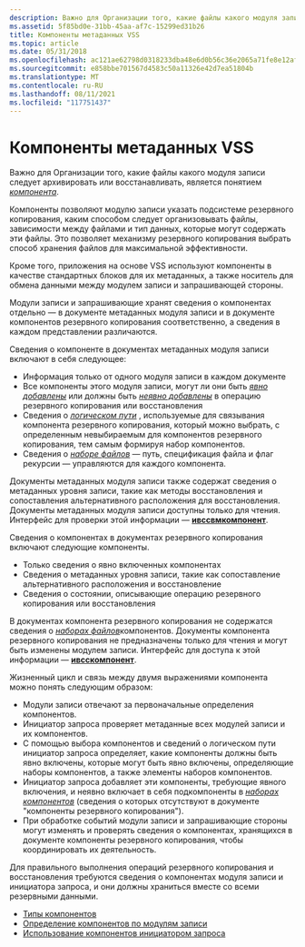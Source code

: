 ```yaml
---
description: Важно для Организации того, какие файлы какого модуля записи следует архивировать или восстанавливать, является понятием компонента.
ms.assetid: 5f85bd0e-31bb-45aa-af7c-15299ed31b26
title: Компоненты метаданных VSS
ms.topic: article
ms.date: 05/31/2018
ms.openlocfilehash: ac121ae62798d0318233dba48e6d0b56c36e2065a71fe8e12af9c963893dd027
ms.sourcegitcommit: e858bbe701567d4583c50a11326e42d7ea51804b
ms.translationtype: MT
ms.contentlocale: ru-RU
ms.lasthandoff: 08/11/2021
ms.locfileid: "117751437"
---
```

# <a name="vss-metadata-components"></a>Компоненты метаданных VSS

Важно для Организации того, какие файлы какого модуля записи следует архивировать или восстанавливать, является понятием [*компонента*](vssgloss-c.md).

Компоненты позволяют модулю записи указать подсистеме резервного копирования, каким способом следует организовывать файлы, зависимости между файлами и тип данных, которые могут содержать эти файлы. Это позволяет механизму резервного копирования выбрать способ хранения файлов для максимальной эффективности.

Кроме того, приложения на основе VSS используют компоненты в качестве стандартных блоков для их метаданных, а также носитель для обмена данными между модулем записи и запрашивающей стороны.

Модули записи и запрашивающие хранят сведения о компонентах отдельно — в документе метаданных модуля записи и в документе компонентов резервного копирования соответственно, а сведения в каждом представлении различаются.

Сведения о компоненте в документах метаданных модуля записи включают в себя следующее:

-   Информация только от одного модуля записи в каждом документе
-   Все компоненты этого модуля записи, могут ли они быть [*явно добавлены*](vssgloss-e.md) или должны быть [*неявно добавлены*](vssgloss-i.md) в операцию резервного копирования или восстановления
-   Сведения о [*логическом пути*](vssgloss-l.md) , используемые для связывания компонента резервного копирования, который можно выбрать, с определенным невыбираемым для компонентов резервного копирования, тем самым формируя набор компонентов.
-   Сведения о [*наборе файлов*](vssgloss-f.md) — путь, спецификация файла и флаг рекурсии — управляются для каждого компонента.

Документы метаданных модуля записи также содержат сведения о метаданных уровня записи, такие как методы восстановления и сопоставления альтернативного расположения для восстановления. Документы метаданных модуля записи доступны только для чтения. Интерфейс для проверки этой информации — [**ивссвмкомпонент**](/windows/desktop/api/VsBackup/nl-vsbackup-ivsswmcomponent).

Сведения о компонентах в документах резервного копирования включают следующие компоненты.

-   Только сведения о явно включенных компонентах
-   Сведения о метаданных уровня записи, такие как сопоставление альтернативного расположения и восстановление
-   Сведения о состоянии, описывающие операцию резервного копирования или восстановления

В документах компонента резервного копирования не содержатся сведения о [*наборах файлов*](vssgloss-f.md)компонентов. Документы компонента резервного копирования не предназначены только для чтения и могут быть изменены модулем записи. Интерфейс для доступа к этой информации — [**ивсскомпонент**](/windows/desktop/api/VsWriter/nl-vswriter-ivsscomponent).

Жизненный цикл и связь между двумя выражениями компонента можно понять следующим образом:

-   Модули записи отвечают за первоначальные определения компонентов.
-   Инициатор запроса проверяет метаданные всех модулей записи и их компонентов.
-   С помощью выбора компонентов и сведений о логическом пути инициатор запроса определяет, какие компоненты должны быть явно включены, которые могут быть явно включены, определяющие наборы компонентов, а также элементы наборов компонентов.
-   Инициатор запроса добавляет эти компоненты, требующие явного включения, и неявно включает в себя подкомпоненты в [*наборах компонентов*](/windows) (сведения о которых отсутствуют в документе "компоненты резервного копирования").
-   При обработке событий модули записи и запрашивающие стороны могут изменять и проверять сведения о компонентах, хранящихся в документе компоненты резервного копирования, чтобы координировать их деятельность.

Для правильного выполнения операций резервного копирования и восстановления требуются сведения о компонентах модуля записи и инициатора запроса, и они должны храниться вместе со всеми резервными данными.

-   [Типы компонентов](component-types.md)
-   [Определение компонентов по модулям записи](definition-of-components-by-writers.md)
-   [Использование компонентов инициатором запроса](use-of-components-by-the-requestor.md)

 

 
